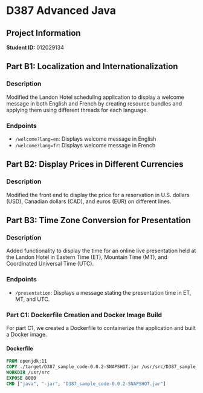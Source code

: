 # D387 Advanced Java

## Project Information
**Student ID:** 012029134

## Part B1: Localization and Internationalization
### Description
Modified the Landon Hotel scheduling application to display a welcome message in both English and French by creating resource bundles and applying them using different threads for each language.

### Endpoints
- `/welcome?lang=en`: Displays welcome message in English
- `/welcome?lang=fr`: Displays welcome message in French

## Part B2: Display Prices in Different Currencies
### Description
Modified the front end to display the price for a reservation in U.S. dollars (USD), Canadian dollars (CAD), and euros (EUR) on different lines.

## Part B3: Time Zone Conversion for Presentation
### Description
Added functionality to display the time for an online live presentation held at the Landon Hotel in Eastern Time (ET), Mountain Time (MT), and Coordinated Universal Time (UTC).

### Endpoints
- `/presentation`: Displays a message stating the presentation time in ET, MT, and UTC.

### Part C1: Dockerfile Creation and Docker Image Build
For part C1, we created a Dockerfile to containerize the application and built a Docker image.

#### Dockerfile
```dockerfile
FROM openjdk:11
COPY ./target/D387_sample_code-0.0.2-SNAPSHOT.jar /usr/src/D387_sample_code-0.0.2-SNAPSHOT.jar
WORKDIR /usr/src
EXPOSE 8080
CMD ["java", "-jar", "D387_sample_code-0.0.2-SNAPSHOT.jar"]